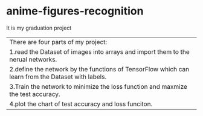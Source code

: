 # anime-figures-recognition
It is my graduation project 
<table>
    <tr>
       <td>There are four parts of my project:</td>
    </tr>
    <tr>
       <td>1.read the Dataset of images into arrays and import them to the nerual networks.</td>
    </tr>
   <tr>
       <td>2.define the network by the functions of TensorFlow which can learn from the Dataset with labels.</td>
    </tr>
   <tr>
       <td>3.Train the network to minimize the loss function and maxmize the test accuracy.</td>
    </tr>
  <tr>
       <td>4.plot the chart of test accuracy and loss funciton.</td>
    </tr>
</table>
